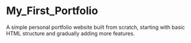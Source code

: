 # My_First_Portfolio
A simple personal portfolio website built from scratch, starting with basic HTML structure and gradually adding more features.
